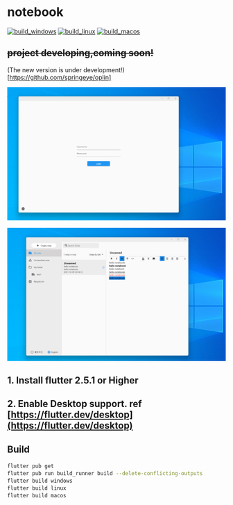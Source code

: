 # notebook

[![build_windows](https://github.com/springeye/notebook/actions/workflows/build_windows.yaml/badge.svg)](https://github.com/henjue/notebook/actions/workflows/build_windows.yaml)
[![build_linux](https://github.com/springeye/notebook/actions/workflows/build_linux.yaml/badge.svg)](https://github.com/henjue/notebook/actions/workflows/build_linux.yaml)
[![build_macos](https://github.com/springeye/notebook/actions/workflows/build_macos.yaml/badge.svg)](https://github.com/henjue/notebook/actions/workflows/build_macos.yaml)

## ~~project developing,coming soon!~~
(The new version is under development!)[https://github.com/springeye/oplin]

![img1](screenhots/img1.png)

![img2](screenhots/img2.png)

  
## 1. Install flutter 2.5.1 or Higher
## 2. Enable Desktop support. ref [https://flutter.dev/desktop](https://flutter.dev/desktop)

## Build

```bash
flutter pub get
flutter pub run build_runner build --delete-conflicting-outputs
flutter build windows
flutter build linux
flutter build macos
```
